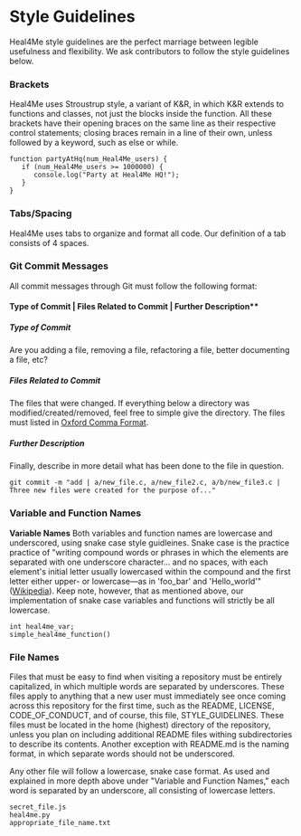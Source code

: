 # Style Guidelines
Heal4Me style guidelines are the perfect marriage between legible usefulness and flexibility. We ask contributors to follow the style guidelines below.

### Brackets
Heal4Me uses Stroustrup style, a variant of K&R, in which K&R extends to functions and classes, not just the blocks inside the function. All these brackets have their opening braces on the same line as their respective control statements; closing braces remain in a line of their own, unless followed by a keyword, such as else or while.
```
function partyAtHq(num_Heal4Me_users) {
   if (num_Heal4Me_users >= 1000000) {
      console.log("Party at Heal4Me HQ!");
   }
}
```

### Tabs/Spacing
Heal4Me uses tabs to organize and format all code. Our definition of a tab consists of 4 spaces.

### Git Commit Messages
All commit messages through Git must follow the following format: <br>
#### Type of Commit | Files Related to Commit | Further Description**
##### Type of Commit
Are you adding a file, removing a file, refactoring a file, better documenting a file, etc?
##### Files Related to Commit
The files that were changed. If everything below a directory was modified/created/removed, feel free to simple give the directory. The files must listed in [Oxford Comma Format](https://www.grammarly.com/blog/what-is-the-oxford-comma-and-why-do-people-care-so-much-about-it/).
##### Further Description
Finally, describe in more detail what has been done to the file in question.
```
git commit -m "add | a/new_file.c, a/new_file2.c, a/b/new_file3.c | Three new files were created for the purpose of..."
```

### Variable and Function Names
**Variable Names**
Both variables and function names are lowercase and underscored, using snake case  style guidleines. Snake case is the practice practice of "writing compound words or phrases in which the elements are separated with one underscore character... and no spaces, with each element's initial letter usually lowercased within the compound and the first letter either upper- or lowercase—as in 'foo_bar' and 'Hello_world'" ([Wikipedia](https://en.wikipedia.org/wiki/Snake_case)). Keep note, however, that as mentioned above, our implementation of snake case variables and functions will strictly be all lowercase.

```
int heal4me_var;
simple_heal4me_function()
```

### File Names
Files that must be easy to find when visiting a repository must be entirely capitalized, in which multiple words are separated by underscores. These files apply to anything that a new user must immediately see once coming across this repository for the first time, such as the README, LICENSE, CODE_OF_CONDUCT, and of course, this file, STYLE_GUIDELINES. These files must be located in the home (highest) directory of the repository, unless you plan on including additional README files withing subdirectories to describe its contents. Another exception with README.md is the naming format, in which separate words should not be underscored.

Any other file will follow a lowercase, snake case format. As used and explained in more depth above under "Variable and Function Names," each word is separated by an underscore, all consisting of lowercase letters.


```
secret_file.js
heal4me.py
appropriate_file_name.txt
```
